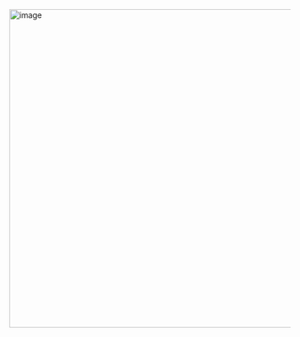 <img width="570" alt="image" src="https://user-images.githubusercontent.com/37501487/206232568-7dbe6150-7dcb-43ef-a0a7-76ba8f2d612f.png">
